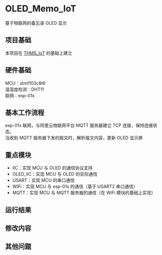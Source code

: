 # OLED_Memo_IoT

 基于物联网的备忘录 OLED 显示

## 项目基础

本项目在 [THMS_IoT](https://github.com/Deng-Jiajun/THMS_IoT) 的基础上建立

## 硬件基础

MCU：stmf103c8t6  
温湿度检测：DHT11  
联网：esp-01s

## 基本工作流程

esp-01s 联网，与阿里云物联网平台 MQTT 服务器建立 TCP 连接，保持连接状态。  
当收到 MQTT 服务器下发的报文时，解析报文内容，更新 OLED 显示屏

## 重点模块

- IIC：实现 MCU 与 OLED 的通信协议支持
- OLED_IIC：实现 MCU 与 OLED 的实际通信
- USART：实现 MCU 的串口通信
- WiFi：实现 MCU 与 esp-01s 的通信（基于 USART2 串口通信）
- MQTT：实现 MCU 与 MQTT 服务器的通信（在 WiFi 模块的基础上实现）

## 运行结果



## 修改内容



## 其他问题

